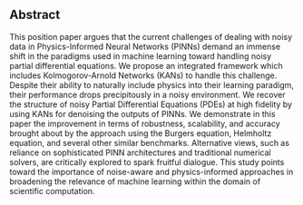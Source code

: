 ## Abstract
This position paper argues that the current challenges of dealing with noisy data in Physics-Informed Neural Networks (PINNs) demand an immense shift in the paradigms used in machine learning toward handling noisy partial differential equations. We propose an integrated framework which includes Kolmogorov-Arnold Networks (KANs) to handle this challenge. Despite their ability to naturally include physics into their learning paradigm, their performance drops precipitously in a noisy environment. We recover the structure of noisy Partial Differential Equations (PDEs) at high fidelity by using KANs for denoising the outputs of PINNs. We demonstrate in this paper the improvement in terms of robustness, scalability, and accuracy brought about by the approach using the Burgers equation, Helmholtz equation, and several other similar benchmarks. Alternative views, such as reliance on sophisticated PINN architectures and traditional numerical solvers, are critically explored to spark fruitful dialogue. This study points toward the importance of noise-aware and physics-informed approaches in broadening the relevance of machine learning within the domain of scientific computation.

